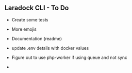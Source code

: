 ## Laradock CLI - To Do
- Create some tests
- More emojis
- Documentation (readme)

- update .env details with docker values
- Figure out to use php-worker if using queue and not sync
- 
